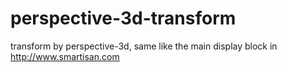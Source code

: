 # perspective-3d-transform
transform by perspective-3d, same like the main display block in  http://www.smartisan.com
